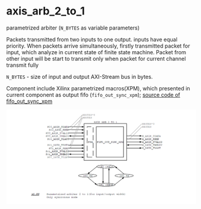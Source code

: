 # axis_arb_2_to_1

parametrized arbiter (`N_BYTES` as variable parameters)

Packets transmitted from two inputs to one output. 
inputs have equal priority. When packets arrive simultaneously, firstly transmitted packet for input, which analyze in current state of finite state machine. Packet from other input will be start to transmit only when packet for current channel transmit fully

`N_BYTES` - size of input and output AXI-Stream bus in bytes. 

Component include Xilinx parametrized macros(XPM), which presented in current component as output fifo (`fifo_out_sync_xpm`);
[source code of fifo_out_sync_xpm](../fifo_parametrized/fifo_out_sync_xpm)

![arbiter scheme][logo]

[logo]: https://github.com/MasterPlayer/xilinx-vhdl/blob/master/axis_infrastructure/axis_arb_2_to_1/axis_arb_2_to_1_v1.0.png "Logo Title Text 2"
